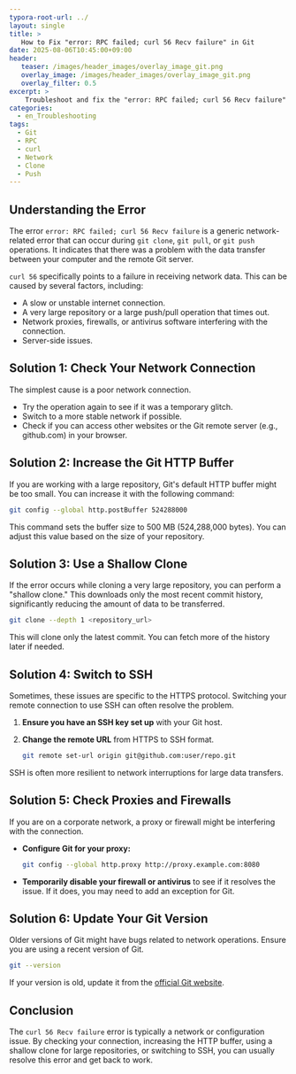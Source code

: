 ```yaml
---
typora-root-url: ../
layout: single
title: >
   How to Fix "error: RPC failed; curl 56 Recv failure" in Git
date: 2025-08-06T10:45:00+09:00
header:
   teaser: /images/header_images/overlay_image_git.png
   overlay_image: /images/header_images/overlay_image_git.png
   overlay_filter: 0.5
excerpt: >
    Troubleshoot and fix the "error: RPC failed; curl 56 Recv failure" in Git, which is often caused by network issues or large repository sizes.
categories:
  - en_Troubleshooting
tags:
  - Git
  - RPC
  - curl
  - Network
  - Clone
  - Push
---
```


## Understanding the Error

The error `error: RPC failed; curl 56 Recv failure` is a generic network-related error that can occur during `git clone`, `git pull`, or `git push` operations. It indicates that there was a problem with the data transfer between your computer and the remote Git server.

`curl 56` specifically points to a failure in receiving network data. This can be caused by several factors, including:
-   A slow or unstable internet connection.
-   A very large repository or a large push/pull operation that times out.
-   Network proxies, firewalls, or antivirus software interfering with the connection.
-   Server-side issues.

## Solution 1: Check Your Network Connection

The simplest cause is a poor network connection. 
-   Try the operation again to see if it was a temporary glitch.
-   Switch to a more stable network if possible.
-   Check if you can access other websites or the Git remote server (e.g., github.com) in your browser.

## Solution 2: Increase the Git HTTP Buffer

If you are working with a large repository, Git's default HTTP buffer might be too small. You can increase it with the following command:

```bash
git config --global http.postBuffer 524288000
```

This command sets the buffer size to 500 MB (524,288,000 bytes). You can adjust this value based on the size of your repository.

## Solution 3: Use a Shallow Clone

If the error occurs while cloning a very large repository, you can perform a "shallow clone." This downloads only the most recent commit history, significantly reducing the amount of data to be transferred.

```bash
git clone --depth 1 <repository_url>
```

This will clone only the latest commit. You can fetch more of the history later if needed.

## Solution 4: Switch to SSH

Sometimes, these issues are specific to the HTTPS protocol. Switching your remote connection to use SSH can often resolve the problem.

1.  **Ensure you have an SSH key set up** with your Git host.
2.  **Change the remote URL** from HTTPS to SSH format.

    ```bash
    git remote set-url origin git@github.com:user/repo.git
    ```

SSH is often more resilient to network interruptions for large data transfers.

## Solution 5: Check Proxies and Firewalls

If you are on a corporate network, a proxy or firewall might be interfering with the connection.
-   **Configure Git for your proxy:**
    ```bash
    git config --global http.proxy http://proxy.example.com:8080
    ```
-   **Temporarily disable your firewall or antivirus** to see if it resolves the issue. If it does, you may need to add an exception for Git.

## Solution 6: Update Your Git Version

Older versions of Git might have bugs related to network operations. Ensure you are using a recent version of Git.

```bash
git --version
```

If your version is old, update it from the [official Git website](https://git-scm.com/downloads).

## Conclusion

The `curl 56 Recv failure` error is typically a network or configuration issue. By checking your connection, increasing the HTTP buffer, using a shallow clone for large repositories, or switching to SSH, you can usually resolve this error and get back to work.
